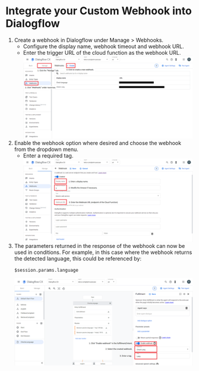 # Integrate your Custom Webhook into Dialogflow
1. Create a webhook in Dialogflow under Manage > Webhooks.
    - Configure the display name, webhook timeout and webhook URL.
    - Enter the trigger URL of the cloud function as the webhook URL.
    [![Step1](../imgs/1_Webhook_Page.png)]()
2. Enable the webhook option where desired and choose the webhook from the dropdown menu.
    - Enter a required tag.
    [![Step2](../imgs/2_Create_Webhook.png)]()
3. The parameters returned in the response of the webhook can now be used in conditions. For example, in this case where the webhook returns the detected language, this could be referenced by:
    ```
    $session.params.language
    ```
    [![Step3](../imgs/3_Enable_Webhook.png)]()
